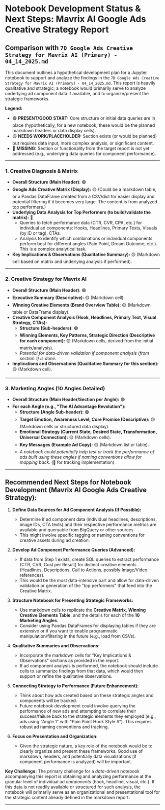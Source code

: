# Notebook Development Status & Next Steps: Mavrix AI Google Ads Creative Strategy Report

## Comparison with `7D Google Ads Creative Strategy for Mavrix AI (Primary) - 04_14_2025.md`

This document outlines a hypothetical development plan for a Jupyter notebook to support and analyze the findings in the `7D Google Ads Creative Strategy for Mavrix AI (Primary) - 04_14_2025.md`. This report is heavily qualitative and strategic; a notebook would primarily serve to analyze underlying ad component data if available, and to organize/present the strategic frameworks.

**Legend:**
*   🟢 **PRESENT/GOOD START:** Core structure or initial data queries are in place (hypothetically, for a new notebook, these would be the planned markdown headers or data display cells).
*   🟡 **NEEDS WORK/PLACEHOLDER:** Section exists (or would be planned) but requires data input, more complex analysis, or significant content.
*   🔴 **MISSING:** Section or functionality from the target report is not yet addressed (e.g., underlying data queries for component performance).

---

### 1. **Creative Diagnosis & Matrix**
*   **Overall Structure (Main Header):** 🟢
*   **Google Ads Creative Matrix (Display):** 🟡 (Could be a markdown table, or a Pandas DataFrame created from a CSV/dict for easier display and potential filtering if it becomes very large. The content is from analyzed top performers.)
*   **Underlying Data Analysis for Top Performers (to build/validate the matrix):** 🔴
    *   Queries to fetch performance data (CTR, CVR, CPA, etc.) for individual ad components: Hooks, Headlines, Primary Texts, Visuals (by ID or tag), CTAs.
    *   Analysis to identify which combinations or individual components perform best for different angles (Pain Point, Dream Outcome, etc.). This is a complex analytical task.
*   **Key Implications & Observations (Qualitative Summary):** 🟡 (Markdown cell based on matrix and underlying analysis if performed).

---

### 2. **Creative Strategy for Mavrix AI**
*   **Overall Structure (Main Header):** 🟢
*   **Executive Summary (Descriptive):** 🟡 (Markdown cell).
*   **Winning Creative Elements (Brand Overview Table):** 🟡 (Markdown table or DataFrame display).
*   **Creative Component Analysis (Hook, Headlines, Primary Text, Visual Strategy, CTAs):**
    *   **Structure (Sub-headers):** 🟢
    *   **Winning Elements, Key Patterns, Strategic Direction (Descriptive for each component):** 🟡 (Markdown cells, derived from the initial matrix/analysis).
    *   *Potential for data-driven validation if component analysis (from section 1) is done.*
*   **Implications and Observations (Qualitative Summary for this section):** 🟡 (Markdown cell).

---

### 3. **Marketing Angles (10 Angles Detailed)**
*   **Overall Structure (Main Header/Section per Angle):** 🟢
*   **For each Angle (e.g., "The AI Advantage Revolution"):**
    *   **Structure (Angle Sub-header):** 🟢
    *   **Target Emotion, Awareness Level, Core Promise (Descriptive):** 🟡 (Markdown cells or structured data display).
    *   **Emotional Strategy (Current State, Desired State, Transformation, Universal Connection):** 🟡 (Markdown cells).
    *   **Key Messages (Example Ad Copy):** 🟡 (Markdown list or table).
    *   *A notebook could potentially help test or track the performance of ads built using these angles if naming conventions allow for mapping back.* (🔴 for tracking implementation)

---

## Recommended Next Steps for Notebook Development (Mavrix AI Google Ads Creative Strategy):

1.  **Define Data Sources for Ad Component Analysis (If Possible):**
    *   Determine if ad component data (individual headlines, descriptions, image IDs, CTA texts) and their respective performance metrics are available and queryable from BigQuery or other sources.
    *   This might involve specific tagging or naming conventions for creative assets during ad creation.

2.  **Develop Ad Component Performance Queries (Advanced):**
    *   If data from Step 1 exists, create SQL queries to extract performance (CTR, CVR, Cost per Result) for distinct creative elements (Headlines, Descriptions, Call to Actions, possibly Image/Video references).
    *   This would be the most data-intensive part and allow for data-driven validation or generation of the "top performers" that feed into the Creative Matrix.

3.  **Structure Notebook for Presenting Strategic Frameworks:**
    *   Use markdown cells to replicate the **Creative Matrix**, **Winning Creative Elements Table**, and the details for each of the **10 Marketing Angles**.
    *   Consider using Pandas DataFrames for displaying tables if they are extensive or if you want to enable programmatic manipulation/filtering in the future (e.g., load from CSVs).

4.  **Qualitative Summaries and Observations:**
    *   Incorporate the markdown cells for "Key Implications & Observations" sections as provided in the report.
    *   If ad component analysis is performed, the notebook should include cells to summarize findings from that data, which would then support or refine the qualitative observations.

5.  **Connecting Strategy to Performance (Future Enhancement):**
    *   Think about how ads created based on these strategic angles and components will be tracked.
    *   Future notebook development could involve querying the performance of new ads and attempting to correlate their success/failure back to the strategic elements they employed (e.g., ads using "Angle 1" with "Pain Point Hook Style A"). This requires robust ad naming conventions and tracking.

6.  **Focus on Presentation and Organization:**
    *   Given the strategic nature, a key role of the notebook would be to clearly organize and present these frameworks. Good use of markdown, headers, and potentially data visualizations (if component performance is analyzed) will be important.

**Key Challenge:** The primary challenge for a *data-driven* notebook accompanying this report is obtaining and analyzing performance at the granular level of individual ad *components* (hook, headline, visual, etc.). If this data is not readily available or structured for such analysis, the notebook will primarily serve as an organizational and presentational tool for the strategic content already defined in the markdown report.

--- 